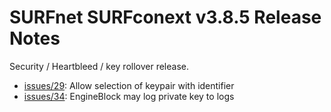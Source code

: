 # SURFnet SURFconext v3.8.5 Release Notes #

Security / Heartbleed / key rollover release.

* [issues/29](https://github.com/OpenConext/OpenConext-engineblock/issues/29): Allow selection of keypair with identifier
* [issues/34](https://github.com/OpenConext/OpenConext-engineblock/issues/34): EngineBlock may log private key to logs